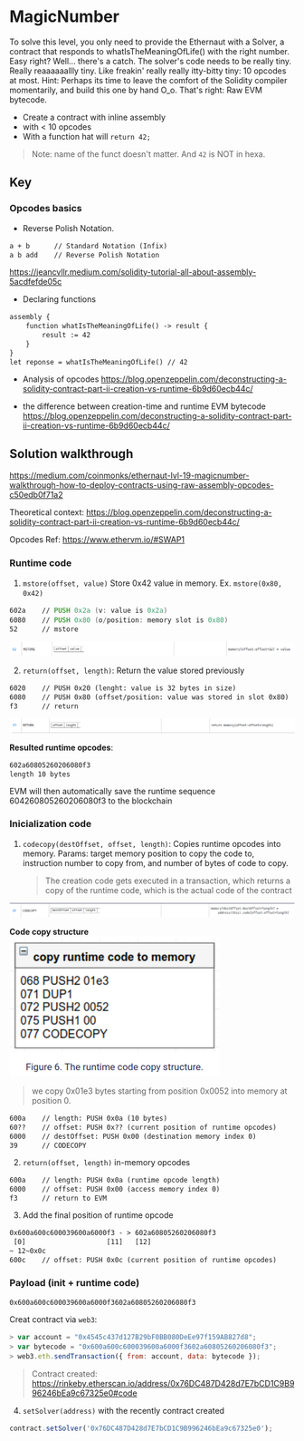 # MagicNumber

To solve this level, you only need to provide the Ethernaut with a Solver, a contract that responds to whatIsTheMeaningOfLife() with the right number.
Easy right? Well... there's a catch.
The solver's code needs to be really tiny. Really reaaaaaallly tiny. Like freakin' really really itty-bitty tiny: 10 opcodes at most.
Hint: Perhaps its time to leave the comfort of the Solidity compiler momentarily, and build this one by hand O_o. That's right: Raw EVM bytecode.

- Create a contract with inline assembly
- with < 10 opcodes
- With a function hat will `return 42;`

> Note: name of the funct doesn't matter. And `42` is NOT in hexa.

## Key

### Opcodes basics

- Reverse Polish Notation.

```
a + b      // Standard Notation (Infix)
a b add    // Reverse Polish Notation
```

https://jeancvllr.medium.com/solidity-tutorial-all-about-assembly-5acdfefde05c

- Declaring functions

```
assembly {
    function whatIsTheMeaningOfLife() -> result {
        result := 42
    }
}
let reponse = whatIsTheMeaningOfLife() // 42
```

- Analysis of opcodes
  https://blog.openzeppelin.com/deconstructing-a-solidity-contract-part-ii-creation-vs-runtime-6b9d60ecb44c/

- the difference between creation-time and runtime EVM bytecode
  https://blog.openzeppelin.com/deconstructing-a-solidity-contract-part-ii-creation-vs-runtime-6b9d60ecb44c/

## Solution walkthrough

https://medium.com/coinmonks/ethernaut-lvl-19-magicnumber-walkthrough-how-to-deploy-contracts-using-raw-assembly-opcodes-c50edb0f71a2

Theoretical context: https://blog.openzeppelin.com/deconstructing-a-solidity-contract-part-ii-creation-vs-runtime-6b9d60ecb44c/

Opcodes Ref: https://www.ethervm.io/#SWAP1

### Runtime code

1. `mstore(offset, value)`
   Store 0x42 value in memory. Ex. `mstore(0x80, 0x42)`

```asm
602a    // PUSH 0x2a (v: value is 0x2a)
6080    // PUSH 0x80 (o/position: memory slot is 0x80)
52      // mstore
```

![](../images/mstore-opcode.png)

2. `return(offset, length)`:
   Return the value stored previously

```
6020    // PUSH 0x20 (lenght: value is 32 bytes in size)
6080    // PUSH 0x80 (offset/position: value was stored in slot 0x80)
f3      // return
```

![](../images/return-opcode.png)

**Resulted runtime opcodes**:

```
602a60805260206080f3
length 10 bytes
```

EVM will then automatically save the runtime sequence 604260805260206080f3 to the blockchain

### Inicialization code

1. `codecopy(destOffset, offset, length)`:
   Copies runtime opcodes into memory. Params: target memory position to copy the code to, instruction number to copy from, and number of bytes of code to copy.
   > The creation code gets executed in a transaction, which returns a copy of the runtime code, which is the actual code of the contract

![](../images/codecopy-opcode.png)

**Code copy structure**
![](../images/code-copy-structure.png)

> we copy 0x01e3 bytes starting from position 0x0052 into memory at position 0.

```
600a    // length: PUSH 0x0a (10 bytes)
60??    // offset: PUSH 0x?? (current position of runtime opcodes)
6000    // destOffset: PUSH 0x00 (destination memory index 0)
39      // CODECOPY
```

2. `return(offset, length)` in-memory opcodes

```
600a    // length: PUSH 0x0a (runtime opcode length)
6000    // offset: PUSH 0x00 (access memory index 0)
f3      // return to EVM
```

3. Add the final position of runtime opcode

```
0x600a600c600039600a6000f3 - > 602a60805260206080f3
 [0]                    [11]   [12]
~ 12~0x0c
600c    // offset: PUSH 0x0c (current position of runtime opcodes)
```

### Payload (init + runtime code)

```
0x600a600c600039600a6000f3602a60805260206080f3
```

Creat contract via `web3`:

```js
> var account = "0x4545c437d127B29bF0BB080DeEe97f159AB827d8";
> var bytecode = "0x600a600c600039600a6000f3602a60805260206080f3";
> web3.eth.sendTransaction({ from: account, data: bytecode });
```

> Contract created:
> https://rinkeby.etherscan.io/address/0x76DC487D428d7E7bCD1C9B996246bEa9c67325e0#code

4. `setSolver(address)` with the recently contract created

```js
contract.setSolver('0x76DC487D428d7E7bCD1C9B996246bEa9c67325e0');
```

<!--
## Not used
- Deploy a contract using `CREATE2`.

New addresses are a function of:

    0xFF, a constant that prevents collisions with CREATE

    The sender’s own address

    A salt (an arbitrary value provided by the sender)

    The to-be-deployed contract’s bytecode


```
new_address = hash(0xFF, sender, salt, bytecode)
```
Regarding the `bytecode`:
> An important detail is that the last ingredient in the calculation of the contract’s address is not its code, but its creation code. This is the code that is used to set up the contract, which then has to return its runtime bytecode. In most cases, this is the contract constructor, with its arguments, along with the contract code itself.
https://blog.openzeppelin.com/getting-the-most-out-of-create2/

- CREATE2 factory
```
contract Factory {
  function deploy(bytes memory code, bytes32 salt) public returns (address addr) {
    assembly {
      addr := create2(0, add(code, 0x20), mload(code), salt)
      if iszero(extcodesize(addr)) { revert(0, 0) }
    }
  }
}
```
https://blog.openzeppelin.com/deep-dive-into-the-minimal-proxy-contract/

1. Use Clone lib from openzeppeling to create a contract via OPCODE
```
clone(impl)
Deploys and returns the address of a clone that mimics the behaviour of implementation.
This function uses the create opcode, which should never revert.
https://docs.openzeppelin.com/contracts/4.x/api/proxy#Clones-clone-address-

impl = 3d602d80600a3d3981f3 // create code
impl += 6000602a905090
```
https://www.ethervm.io/#SWAP1
-->
